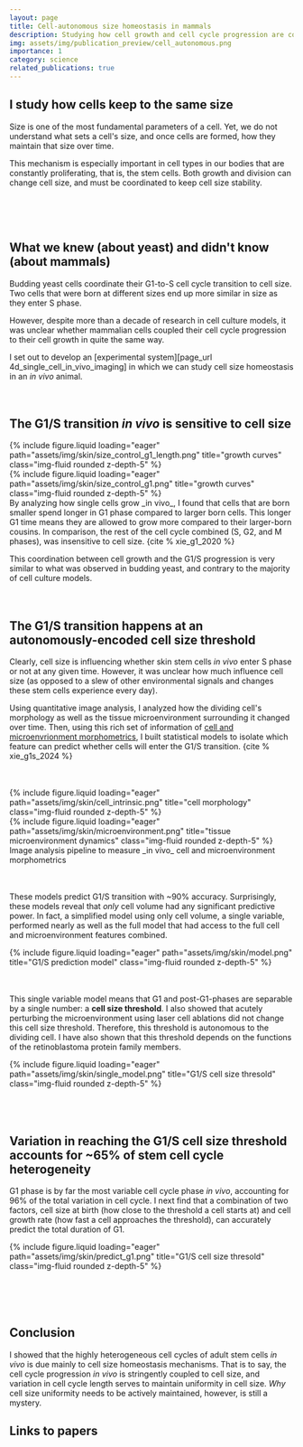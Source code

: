 ```yaml
---
layout: page
title: Cell-autonomous size homeostasis in mammals
description: Studying how cell growth and cell cycle progression are coupled in adult mouse skin stem cells.
img: assets/img/publication_preview/cell_autonomous.png
importance: 1
category: science
related_publications: true
---
```



## I study how cells keep to the same size

Size is one of the most fundamental parameters of a cell. Yet, we do not
understand what sets a cell's size, and once cells are formed, how they
maintain that size over time.

This mechanism is especially important in cell types in our bodies that are
constantly proliferating, that is, the stem cells. Both growth and division can
change cell size, and must be coordinated to keep cell size stability.

<br>
<br>
<br>

## What we knew (about yeast) and didn't know (about mammals)

Budding yeast cells coordinate their G1-to-S cell cycle transition to cell size.
Two cells that were born at different sizes end up more similar in size as they
enter S phase.

However, despite more than a decade of research in cell culture models, it was
unclear whether mammalian cells coupled their cell cycle progression to their
cell growth in quite the same way.

I set out to develop an [experimental system][page_url 4d_single_cell_in_vivo_imaging] in which we can study cell size homeostasis in an _in vivo_ animal.
<br>
<br>
<br>

## The G1/S transition _in vivo_ is sensitive to cell size
<div class="row">
  <div class="col-sm mt-3 mt-md-0">
      {% include figure.liquid loading="eager" path="assets/img/skin/size_control_g1_length.png" title="growth curves" class="img-fluid rounded z-depth-5" %}
  </div>
  <div class="col-sm mt-3 mt-md-0">
      {% include figure.liquid loading="eager" path="assets/img/skin/size_control_g1.png" title="growth curves" class="img-fluid rounded z-depth-5" %}
  </div>
</div>
By analyzing how single cells grow _in vivo_, I found that cells that are born
smaller spend longer in G1 phase compared to larger born cells. This longer G1
time means they are allowed to grow more compared to their larger-born cousins. In
comparison, the rest of the cell cycle combined (S, G2, and M phases), was
insensitive to cell size. {cite % xie_g1_2020 %}

This coordination between cell growth and the G1/S progression is very similar
to what was observed in budding yeast, and contrary to the majority of cell culture
models.
<br>
<br>
<br>

## The G1/S transition happens at an autonomously-encoded cell size threshold

Clearly, cell size is influencing whether skin stem cells _in vivo_ enter S phase or not
at any given time. However, it was unclear how much influence cell size (as opposed to
  a slew of other environmental signals and changes these stem cells experience every day).

Using quantitative image analysis, I analyzed how the dividing cell's morphology
as well as the tissue microenvironment surrounding it changed over time. Then,
using this rich set of information of <u>cell and microenvrionment morphometrics</u>, I
built statistical models to isolate which feature can predict whether cells will enter
the G1/S transition. {cite % xie_g1s_2024 %}

<br>
<br>

<div class="row">
  <div class="col-sm mt-3 mt-md-0">
      {% include figure.liquid loading="eager" path="assets/img/skin/cell_intrinsic.png" title="cell morphology" class="img-fluid rounded z-depth-5" %}
  </div>
    <div class="col-sm mt-3 mt-md-0">
        {% include figure.liquid loading="eager" path="assets/img/skin/microenvironment.png" title="tissue microenvironment dynamics" class="img-fluid rounded z-depth-5" %}
    </div>
</div>
<div class="caption">
Image analysis pipeline to measure _in vivo_ cell and microenvironment morphometrics
</div>
<br>
<br>

These models predict G1/S transition with ~90% accuracy. Surprisingly, these models
reveal that _only_ cell volume had any significant predictive power. In fact, a
simplified model using only cell volume, a single variable, performed nearly
as well as the full model that had access to the full cell and microenvironment
features combined.

<div class="row">
  <div class="col-sm mt-3 mt-md-0">
      {% include figure.liquid loading="eager" path="assets/img/skin/model.png" title="G1/S prediction model" class="img-fluid rounded z-depth-5" %}
  </div>
</div>

<br>
<br>

This single variable model means that G1 and post-G1-phases are separable by a single
number: a <b>cell size threshold</b>. I also showed that acutely perturbing the microenvironment
using laser cell ablations did not change this cell size threshold. Therefore, this
threshold is autonomous to the dividing cell. I have also shown that this threshold
depends on the functions of the retinoblastoma protein family members.
<div class="row">
  <div class="col-sm mt-3 mt-md-0">
      {% include figure.liquid loading="eager" path="assets/img/skin/single_model.png" title="G1/S cell size thresold" class="img-fluid rounded z-depth-5" %}
  </div>
</div>

<br>
<br>
<br>

## Variation in reaching the G1/S cell size threshold accounts for ~65% of stem cell cycle heterogeneity

G1 phase is by far the most variable cell cycle phase _in vivo_, accounting for
96% of the total variation in cell cycle. I next find that a combination of two
factors, cell size at birth (how close to the threshold a cell starts at) and cell growth rate
(how fast a cell approaches the threshold), can accurately predict the total
duration of G1.

<div class="row">
  <div class="col-sm mt-3 mt-md-0">
      {% include figure.liquid loading="eager" path="assets/img/skin/predict_g1.png" title="G1/S cell size thresold" class="img-fluid rounded z-depth-5" %}
  </div>
</div>
<br>
<br>
<br>
<br>

## Conclusion
I showed that the highly heterogeneous cell cycles of adult stem cells _in vivo_ is
due mainly to cell size homeostasis mechanisms. That is to say, the cell cycle progression
_in vivo_ is stringently coupled to cell size, and variation in cell cycle length
serves to maintain uniformity in cell size. _Why_ cell size uniformity needs to be actively
maintained, however, is still a mystery.

## Links to papers
